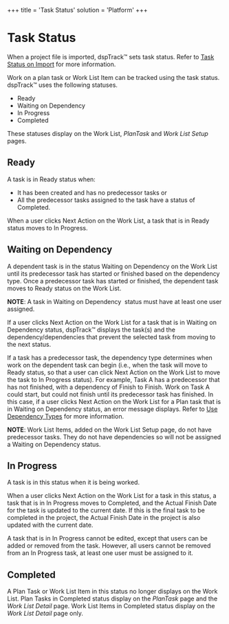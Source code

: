 +++
title = 'Task Status'
solution = 'Platform'
+++

# Task Status

When a project file is imported, dspTrack™ sets task status. Refer to
[Task Status on Import](Task_Status_on_Import) for more information.

Work on a plan task or Work List Item can be tracked using the task
status. dspTrack™ uses the following statuses.

  - Ready
  - Waiting on Dependency
  - In Progress
  - Completed

These statuses display on the Work List,
<span style="font-style: italic;">Plan</span>*Task* and *Work List
Setup* pages.

## Ready

A task is in Ready status when:

  - It has been created and has no predecessor tasks or
  - All the predecessor tasks assigned to the task have a status of
    Completed.

When a user clicks Next Action on the Work List, a task that is in Ready
status moves to In Progress.

## Waiting on Dependency

A dependent task is in the status Waiting on Dependency on the Work List
until its predecessor task has started or finished based on the
dependency type. Once a predecessor task has started or finished, the
dependent task moves to Ready status on the Work List.

<span style="font-weight: bold;">NOTE</span>: A task in Waiting on
Dependency <span> </span>status must have at least one user assigned.

If a user clicks Next Action on the Work List for a task that is in
Waiting on Dependency status, dspTrack™ displays the task(s) and the
dependency/dependencies that prevent the selected task from moving to
the next status.

If a task has a predecessor task, the dependency type determines when
work on the dependent task can begin (i.e., when the task will move to
Ready status, so that a user can click Next Action on the Work List to
move the task to In Progress status). For example, Task A has a
predecessor that has not finished, with a dependency of Finish to
Finish. Work on Task A could start, but could not finish until its
predecessor task has finished. In this case, if a user clicks Next
Action on the Work List for a Plan task that is in Waiting on Dependency
status, an error message displays. Refer to [Use Dependency
Types](../Use_Cases/Use_Dependency_Types) for more information.

**NOTE**: Work List Items, added on the Work List Setup page, do not
have predecessor tasks. They do not have dependencies so will not be
assigned a Waiting on Dependency status.

## In Progress

A task is in this status when it is being worked.

When a user clicks Next Action on the Work List for a task in this
status, a task that is in In Progress moves to Completed, and the Actual
Finish Date for the task is updated to the current date. If this is the
final task to be completed in the project, the Actual Finish Date in the
project is also updated with the current date.

A task that is in In Progress cannot be edited, except that users can be
added or removed from the task. However, all users cannot be removed
from an In Progress task, at least one user must be assigned to it.

## Completed

A Plan Task or Work List Item in this status no longer displays on the
Work List. Plan Tasks in Completed status display on the
*<span>Plan</span>Task* page and the *<span>Work List Detail</span>*
page. Work List Items in Completed status display on the *<span>Work
List Detail</span>* page only.
